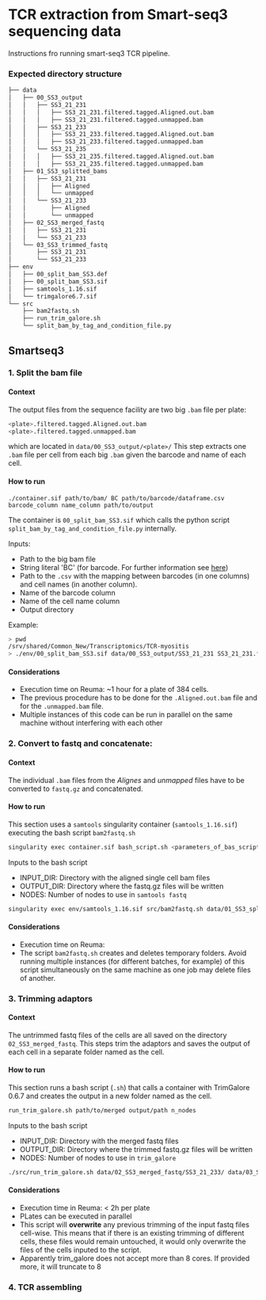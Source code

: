 # TCR extraction from Smart-seq3 sequencing data
Instructions fro running smart-seq3 TCR pipeline.

### Expected directory structure
```bash
├── data
│   ├── 00_SS3_output
│   │   ├── SS3_21_231
│   │   │   ├── SS3_21_231.filtered.tagged.Aligned.out.bam
│   │   │   ├── SS3_21_231.filtered.tagged.unmapped.bam
│   │   ├── SS3_21_233
│   │   │   ├── SS3_21_233.filtered.tagged.Aligned.out.bam
│   │   │   ├── SS3_21_233.filtered.tagged.unmapped.bam
│   │   └── SS3_21_235
│   │   │   ├── SS3_21_235.filtered.tagged.Aligned.out.bam
│   │   │   ├── SS3_21_235.filtered.tagged.unmapped.bam
│   ├── 01_SS3_splitted_bams
│   │   ├── SS3_21_231
│   │   │   ├── Aligned
│   │   │   └── unmapped
│   │   └── SS3_21_233
│   │       ├── Aligned
│   │       └── unmapped
│   ├── 02_SS3_merged_fastq
│   │   ├── SS3_21_231
│   │   └── SS3_21_233
│   └── 03_SS3_trimmed_fastq
│       ├── SS3_21_231
│       └── SS3_21_233
├── env
│   ├── 00_split_bam_SS3.def
│   ├── 00_split_bam_SS3.sif
│   ├── samtools_1.16.sif
│   └── trimgalore6.7.sif
└── src
    ├── bam2fastq.sh
    ├── run_trim_galore.sh
    └── split_bam_by_tag_and_condition_file.py
```

## Smartseq3
### 1. Split the bam file
#### Context
The output files from the sequence facility are two big `.bam` file per plate:
```bash
<plate>.filtered.tagged.Aligned.out.bam
<plate>.filtered.tagged.unmapped.bam
```
which are located in `data/00_SS3_output/<plate>/`
This step extracts one `.bam` file per cell from each big `.bam` given the barcode and name of each cell.
#### How to run
```
./container.sif path/to/bam/ BC path/to/barcode/dataframe.csv barcode_column name_column path/to/output
```
The container is `00_split_bam_SS3.sif` which calls the python script `split_bam_by_tag_and_condition_file.py` internally.

Inputs:
+ Path to the big bam file
+ String literal 'BC' (for barcode. For further information see [here](https://samtools.github.io/hts-specs/SAMv1.pdf))
+ Path to the `.csv` with the mapping between barcodes (in one columns) and cell names (in another column).
+ Name of the barcode column
+ Name of the cell name column
+ Output directory

Example:
```bash
> pwd
/srv/shared/Common_New/Transcriptomics/TCR-myositis
> ./env/00_split_bam_SS3.sif data/00_SS3_output/SS3_21_231 SS3_21_231.filtered.tagged.Aligned.out.bam BC data/00_SS3_output/SS3_21_231/P231_barcodes.csv Barcode Name data/01_SS3_splitted_bams/Aligned/SS3_21_231
```
#### Considerations
+ Execution time on Reuma: ~1 hour for a plate of 384 cells.
+ The previous procedure has to be done for the `.Aligned.out.bam` file and for the `.unmapped.bam` file.
+ Multiple instances of this code can be run in parallel on the same machine without interfering with each other

### 2. Convert to fastq and concatenate:
#### Context
The individual `.bam` files from the *Alignes* and *unmapped* files have to be converted to `fastq.gz` and concatenated.
#### How to run
This section uses a `samtools` singularity container (`samtools_1.16.sif`) executing the bash script `bam2fastq.sh`
```bash
singularity exec container.sif bash_script.sh <parameters_of_bas_script>
```
Inputs to the bash script
+ INPUT_DIR: Directory with the aligned single cell bam files
+ OUTPUT_DIR: Directory where the fastq.gz files will be written
+ NODES: Number of nodes to use in `samtools fastq`

```bash
singularity exec env/samtools_1.16.sif src/bam2fastq.sh data/01_SS3_splitted_bams/SS3_21_231/ data/02_SS3_merged_fastq/SS3_21_231/ 40
```
#### Considerations
+ Execution time on Reuma:
+ The script `bam2fastq.sh` creates and deletes temporary folders. Avoid running multiple instances (for different batches, for example) of this script simultaneously on the same machine as one job may delete files of another.

### 3. Trimming adaptors
#### Context
The untrimmed fastq files of the cells are all saved on the directory `02_SS3_merged_fastq`. This steps trim the adaptors and saves the output of each cell in a separate folder named as the cell.
#### How to run
This section runs a bash script (`.sh`) that calls a container with TrimGalore 0.6.7 and creates the output in a new folder named as the cell.
```bash
run_trim_galore.sh path/to/merged output/path n_nodes
```
Inputs to the bash script
+ INPUT_DIR: Directory with the merged fastq files
+ OUTPUT_DIR: Directory where the trimmed fastq.gz files will be written
+ NODES: Number of nodes to use in `trim_galore`
```bash
./src/run_trim_galore.sh data/02_SS3_merged_fastq/SS3_21_233/ data/03_SS3_trimmed_fastq/SS3_21_233 8
```
#### Considerations
+ Execution time in Reuma: < 2h per plate
+ PLates can be executed in parallel
+ This script will **overwrite** any previous trimming of the input fastq files cell-wise. This means that if there is an existing trimming of different cells, these files would remain untouched, it would only overwrite the files of the cells inputed to the script.
+ Apparently trim_galore does not accept more than 8 cores. If provided more, it will truncate to 8
### 4. TCR assembling
